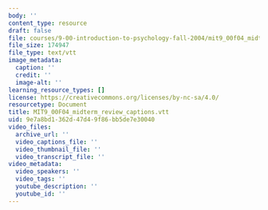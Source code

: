 ```yaml
---
body: ''
content_type: resource
draft: false
file: courses/9-00-introduction-to-psychology-fall-2004/mit9_00f04_midterm_review_captions.vtt
file_size: 174947
file_type: text/vtt
image_metadata:
  caption: ''
  credit: ''
  image-alt: ''
learning_resource_types: []
license: https://creativecommons.org/licenses/by-nc-sa/4.0/
resourcetype: Document
title: MIT9_00F04_midterm_review_captions.vtt
uid: 9e7a8bd1-362d-47d4-9f86-bb5de7e30040
video_files:
  archive_url: ''
  video_captions_file: ''
  video_thumbnail_file: ''
  video_transcript_file: ''
video_metadata:
  video_speakers: ''
  video_tags: ''
  youtube_description: ''
  youtube_id: ''
---
```

